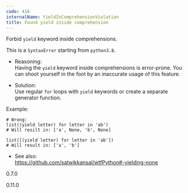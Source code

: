 ```yaml
---
code: 416
internalName: YieldInComprehensionViolation
title: Found yield inside comprehension
---
```


Forbid `yield` keyword inside comprehensions.

This is a `SyntaxError` starting from `python3.8`.

  - Reasoning:  
    Having the `yield` keyword inside comprehensions is error-prone. You
    can shoot yourself in the foot by an inaccurate usage of this
    feature.

  - Solution:  
    Use regular `for` loops with `yield` keywords or create a separate
    generator function.

Example:

    # Wrong:
    list((yield letter) for letter in 'ab')
    # Will resilt in: ['a', None, 'b', None]
    
    list([(yield letter) for letter in 'ab'])
    # Will result in: ['a', 'b']

  - See also:  
    <https://github.com/satwikkansal/wtfPython#-yielding-none>

<div class="versionadded">

0.7.0

</div>

<div class="versionchanged">

0.11.0

</div>